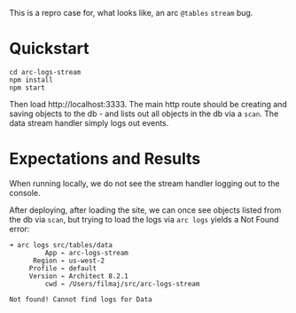 This is a repro case for, what looks like, an arc `@tables` `stream` bug.

# Quickstart

    cd arc-logs-stream
    npm install
    npm start

Then load http://localhost:3333. The main http route should be creating and
saving objects to the db - and lists out all objects in the db via a `scan`. The
data stream handler simply logs out events.

# Expectations and Results

When running locally, we do not see the stream handler logging out to the console.

After deploying, after loading the site, we can once see objects listed from the
db via `scan`, but trying to load the logs via `arc logs` yields a Not Found
error:

```
➜ arc logs src/tables/data
         App ⌁ arc-logs-stream
      Region ⌁ us-west-2
     Profile ⌁ default
     Version ⌁ Architect 8.2.1
         cwd ⌁ /Users/filmaj/src/arc-logs-stream

Not found! Cannot find logs for Data
```
